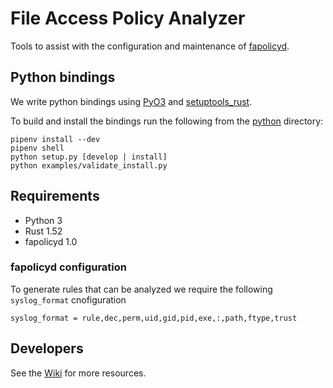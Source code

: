 File Access Policy Analyzer
===

Tools to assist with the configuration and maintenance of [fapolicyd](https://github.com/linux-application-whitelisting/fapolicyd).

## Python bindings

We write python bindings using [PyO3](https://github.com/PyO3/pyo3) and [setuptools_rust](https://setuptools-rust.readthedocs.io/en/latest/).

To build and install the bindings run the following from the [python](python) directory:

```
pipenv install --dev
pipenv shell
python setup.py [develop | install]
python examples/validate_install.py
```

## Requirements

- Python 3
- Rust 1.52
- fapolicyd 1.0

### fapolicyd configuration
To generate rules that can be analyzed we require the following `syslog_format` cnofiguration

`syslog_format = rule,dec,perm,uid,gid,pid,exe,:,path,ftype,trust`

## Developers

See the [Wiki](https://github.com/ctc-oss/fapolicy-analyzer/wiki) for more resources.
